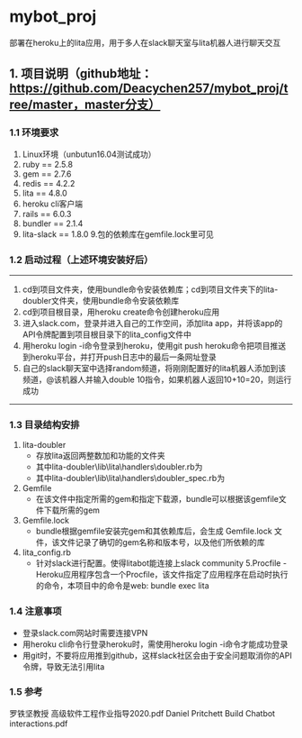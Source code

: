 # mybot_proj
部署在heroku上的lita应用，用于多人在slack聊天室与lita机器人进行聊天交互
## 1. 项目说明（github地址：https://github.com/Deacychen257/mybot_proj/tree/master，master分支）
### 1.1 环境要求
1. Linux环境（unbutun16.04测试成功）
2. ruby == 2.5.8
3. gem == 2.7.6
4. redis == 4.2.2
5. lita == 4.8.0
6. heroku cli客户端
7. rails == 6.0.3
8. bundler == 2.1.4
9. lita-slack == 1.8.0
9.包的依赖库在gemfile.lock里可见

### 1.2 启动过程（上述环境安装好后）
-----------------------------------------------------------------------------------------------------------------------------------------------------------------
1.  cd到项目文件夹，使用bundle命令安装依赖库；cd到项目文件夹下的lita-doubler文件夹，使用bundle命令安装依赖库
2.  cd到项目根目录，用heroku create命令创建heroku应用
3.  进入slack.com，登录并进入自己的工作空间，添加lita app，并将该app的API令牌配置到项目根目录下的lita_config文件中
4.  用heroku login -i命令登录到heroku，使用git push heroku命令把项目推送到heroku平台，并打开push日志中的最后一条网址登录
5.  自己的slack聊天室中选择random频道，将刚刚配置好的lita机器人添加到该频道，@该机器人并输入double 10指令，如果机器人返回10+10=20，则运行成功
-----------------------------------------------------------------------------------------------------------------------------------------------------------------

### 1.3 目录结构安排
1. lita-doubler
    - 存放lita返回两整数加和功能的文件夹
    - 其中lita-doubler\lib\lita\handlers\doubler.rb为
    - 其中lita-doubler\lib\lita\handlers\doubler_spec.rb为
2. Gemfile
    - 在该文件中指定所需的gem和指定下载源，bundle可以根据该gemfile文件下载所需的gem
3. Gemfile.lock
    - bundle根据gemfile安装完gem和其依赖库后，会生成 Gemfile.lock 文件，该文件记录了确切的gem名称和版本号，以及他们所依赖的库
4. lita_config.rb
    - 针对slack进行配置。使得litabot能连接上slack community
5.Procfile
    -Heroku应用程序包含一个Procfile，该文件指定了应用程序在启动时执行的命令，本项目中的命令是web: bundle exec lita

### 1.4 注意事项
*  登录slack.com网站时需要连接VPN
*  用heroku cli命令行登录heroku时，需使用heroku login -i命令才能成功登录
*  用git时，不要将应用推到github，这样slack社区会由于安全问题取消你的API令牌，导致无法引用lita

### 1.5 参考
罗铁坚教授            高级软件工程作业指导2020.pdf
Daniel Pritchett     Build Chatbot interactions.pdf

